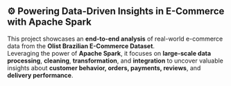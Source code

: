 ## ⚙️ Powering Data-Driven Insights in E-Commerce with Apache Spark  

This project showcases an **end-to-end analysis** of real-world e-commerce data from the **Olist Brazilian E-Commerce Dataset**.  
Leveraging the power of **Apache Spark**, it focuses on **large-scale data processing**, **cleaning**, **transformation**, and **integration** to uncover valuable insights about **customer behavior, orders, payments, reviews**, and **delivery performance**.
